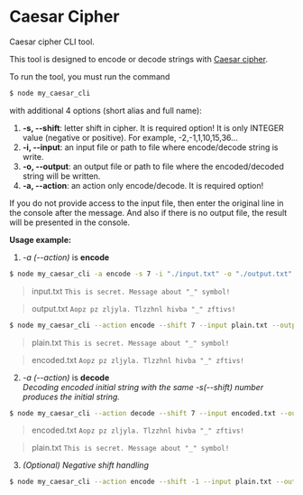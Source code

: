 # Caesar Cipher
Caesar cipher CLI tool.

This tool is designed to encode or decode strings with [Caesar cipher](https://en.wikipedia.org/wiki/Caesar_cipher).

To run the tool, you must run the command 

```bash
$ node my_caesar_cli
```
with additional 4 options (short alias and full name):
1.  **-s, --shift**: letter shift in cipher. It is required option! It is only INTEGER value (negative or positive). For example, -2,-1,1,10,15,36...
2.  **-i, --input**: an input file or path to file where encode/decode string is write.
3.  **-o, --output**: an output file or path to file where the encoded/decoded string will be written.
4.  **-a, --action**: an action only encode/decode. It is required option!

If you do not provide access to the input file, then enter the original line in the console after the message.
And also if there is no output file, the result will be presented in the console.

**Usage example:**  
1. _-a (--action)_ is **encode**

```bash
$ node my_caesar_cli -a encode -s 7 -i "./input.txt" -o "./output.txt"
```
> input.txt
> `This is secret. Message about "_" symbol!`

> output.txt
> `Aopz pz zljyla. Tlzzhnl hivba "_" zftivs!`

```bash
$ node my_caesar_cli --action encode --shift 7 --input plain.txt --output encoded.txt
```
> plain.txt
> `This is secret. Message about "_" symbol!`

> encoded.txt
> `Aopz pz zljyla. Tlzzhnl hivba "_" zftivs!`

2. _-a (--action)_ is **decode**  
_Decoding encoded initial string with the same -s(--shift) number produces the initial string._

```bash
$ node my_caesar_cli --action decode --shift 7 --input encoded.txt --output plain.txt
```

> encoded.txt
> `Aopz pz zljyla. Tlzzhnl hivba "_" zftivs!`

> plain.txt
> `This is secret. Message about "_" symbol!`

3. _(Optional) Negative shift handling_

```bash
$ node my_caesar_cli --action encode --shift -1 --input plain.txt --output encoded.txt
```
